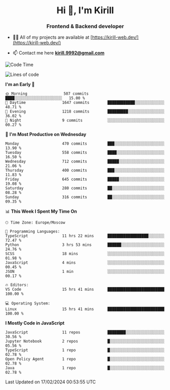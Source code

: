<h1 align="center">Hi 👋, I'm Kirill</h1>
<h3 align="center">Frontend & Backend developer</h3>

- 👨‍💻 All of my projects are available at [https://kirill-web.dev/](https://kirill-web.dev/)

- 📫 Contact me here **kirill.9992@gmail.com**











<!--START_SECTION:waka-->
![Code Time](http://img.shields.io/badge/Code%20Time-1%2C663%20hrs%2046%20mins-blue)

![Lines of code](https://img.shields.io/badge/From%20Hello%20World%20I%27ve%20Written-4.1%20million%20lines%20of%20code-blue)

**I'm an Early 🐤** 

```text
🌞 Morning                507 commits         ████░░░░░░░░░░░░░░░░░░░░░   15.00 % 
🌆 Daytime                1647 commits        ████████████░░░░░░░░░░░░░   48.71 % 
🌃 Evening                1218 commits        █████████░░░░░░░░░░░░░░░░   36.02 % 
🌙 Night                  9 commits           ░░░░░░░░░░░░░░░░░░░░░░░░░   00.27 % 
```
📅 **I'm Most Productive on Wednesday** 

```text
Monday                   470 commits         ███░░░░░░░░░░░░░░░░░░░░░░   13.90 % 
Tuesday                  558 commits         ████░░░░░░░░░░░░░░░░░░░░░   16.50 % 
Wednesday                712 commits         █████░░░░░░░░░░░░░░░░░░░░   21.06 % 
Thursday                 400 commits         ███░░░░░░░░░░░░░░░░░░░░░░   11.83 % 
Friday                   645 commits         █████░░░░░░░░░░░░░░░░░░░░   19.08 % 
Saturday                 280 commits         ██░░░░░░░░░░░░░░░░░░░░░░░   08.28 % 
Sunday                   316 commits         ██░░░░░░░░░░░░░░░░░░░░░░░   09.35 % 
```


📊 **This Week I Spent My Time On** 

```text
🕑︎ Time Zone: Europe/Moscow

💬 Programming Languages: 
TypeScript               11 hrs 22 mins      ██████████████████░░░░░░░   72.47 % 
Python                   3 hrs 53 mins       ██████░░░░░░░░░░░░░░░░░░░   24.76 % 
SCSS                     18 mins             ░░░░░░░░░░░░░░░░░░░░░░░░░   01.98 % 
JavaScript               4 mins              ░░░░░░░░░░░░░░░░░░░░░░░░░   00.45 % 
JSON                     1 min               ░░░░░░░░░░░░░░░░░░░░░░░░░   00.17 % 

🔥 Editors: 
VS Code                  15 hrs 41 mins      █████████████████████████   100.00 % 

💻 Operating System: 
Linux                    15 hrs 41 mins      █████████████████████████   100.00 % 
```

**I Mostly Code in JavaScript** 

```text
JavaScript               11 repos            ████████░░░░░░░░░░░░░░░░░   30.56 % 
Jupyter Notebook         2 repos             █░░░░░░░░░░░░░░░░░░░░░░░░   05.56 % 
TypeScript               1 repo              █░░░░░░░░░░░░░░░░░░░░░░░░   02.78 % 
Open Policy Agent        1 repo              █░░░░░░░░░░░░░░░░░░░░░░░░   02.78 % 
Java                     1 repo              █░░░░░░░░░░░░░░░░░░░░░░░░   02.78 % 
```




 Last Updated on 17/02/2024 00:53:55 UTC
<!--END_SECTION:waka-->
